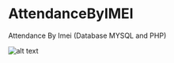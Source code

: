 # AttendanceByIMEI
Attendance By Imei (Database MYSQL and PHP)

![alt text](https://github.com/irawanmurjayanto/AttendanceBYIMEI/blob/[branch]/image.jpg](https://github.com/irawanmurjayanto/AttendanceByIMEI/blob/main/src/com/irawan/atttelkom/pictprog/pict1.jpeg)raw=true)
